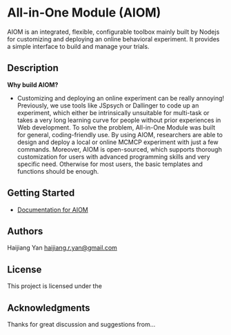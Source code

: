 # All-in-One Module (AIOM)

AIOM is an integrated, flexible, configurable toolbox mainly built by Nodejs for customizing and deploying an online behavioral experiment. It provides a simple interface to build and manage your trials. 

## Description

**Why build AIOM?** 
- Customizing and deploying an online experiment can be really annoying! Previously, we use tools like JSpsych or Dallinger to code up an experiment, which either be intrinsically unsuitable for multi-task or takes a very long learning curve for people without prior experiences in Web development. To solve the problem, All-in-One Module was built for general, coding-friendly use. By using AIOM, researchers are able to design and deploy a local or online MCMCP experiment with just a few commands. Moreover, AIOM is open-sourced, which supports thorough customization for users with advanced programming skills and very specific need. Otherwise for most users, the basic templates and functions should be enough.

## Getting Started

* [Documentation for AIOM](https://aiom.readthedocs.io)


## Authors

Haijiang Yan  haijiang.r.yan@gmail.com

## License

This project is licensed under the 

## Acknowledgments

Thanks for great discussion and suggestions from...

